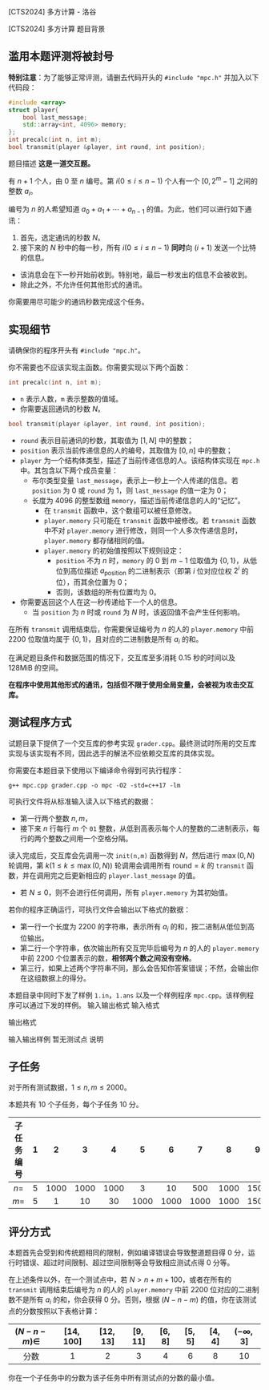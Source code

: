 



[CTS2024] 多方计算 - 洛谷














[CTS2024] 多方计算
题目背景
## 滥用本题评测将被封号

**特别注意**：为了能够正常评测，请删去代码开头的 `#include "mpc.h"` 并加入以下代码段：

```cpp
#include <array>
struct player{
    bool last_message;
    std::array<int, 4096> memory;
};
int precalc(int n, int m);
bool transmit(player &player, int round, int position);
```
题目描述
**这是一道交互题。**

有 $n+1$ 个人，由 $0$ 至 $n$ 编号。第 $i(0 \le i \le n-1)$ 个人有一个 $[0,2^m-1]$ 之间的整数 $a_i$。

编号为 $n$ 的人希望知道 $a_0+a_1+\cdots+a_{n-1}$ 的值。为此，他们可以进行如下通讯：

1. 首先，选定通讯的秒数 $N$。
2. 接下来的 $N$ 秒中的每一秒，所有 $i(0 \le i \le n-1)$ **同时**向 $(i+1)$ 发送一个比特的信息。

  - 该消息会在下一秒开始前收到。特别地，最后一秒发出的信息不会被收到。
  - 除此之外，不允许任何其他形式的通讯。

你需要用尽可能少的通讯秒数完成这个任务。

## 实现细节

请确保你的程序开头有 `#include "mpc.h"`。

你不需要也不应该实现主函数。你需要实现以下两个函数：

```cpp
int precalc(int n, int m);
```

- `n` 表示人数，`m` 表示整数的值域。
- 你需要返回通讯的秒数 $N$。

```cpp
bool transmit(player &player, int round, int position);
```

- `round` 表示目前通讯的秒数，其取值为 $[1,N]$ 中的整数；
- `position` 表示当前传递信息的人的编号，其取值为 $[0,n]$ 中的整数；
- `player` 为一个结构体类型，描述了当前传递信息的人。该结构体实现在 `mpc.h` 中。其包含以下两个成员变量：
  - 布尔类型变量 `last_message`，表示上一秒上一个人传递的信息。若 `position` 为 $0$ 或 `round` 为 $1$，则 `last_message` 的值一定为 $0$；
  - 长度为 $4096$ 的整型数组 `memory`，描述当前传递信息的人的“记忆”。
    - 在 `transmit` 函数中，这个数组可以被任意修改。
    - `player.memory` 只可能在 `transmit` 函数中被修改。若 `transmit` 函数中不对 `player.memory` 进行修改，则同一个人多次传递信息时，`player.memory` 都存储相同的值。
    - `player.memory` 的初始值按照以下规则设定：
      - `position` 不为 $n$ 时，`memory` 的 $0$ 到 $m-1$ 位取值为 $\{0,1\}$，从低位到高位描述 $a_{\text{position}}$ 的二进制表示（即第 $i$ 位对应位权 $2^i$ 的位），而其余位置为 $0$；
      - 否则，该数组的所有位置均为 $0$。
- 你需要返回这个人在这一秒传递给下一个人的信息。
  - 当 `position` 为 $n$ 时或 `round` 为 $N$ 时，该返回值不会产生任何影响。

在所有 `transmit` 调用结束后，你需要保证编号为 $n$ 的人的 `player.memory` 中前 $2200$ 位取值均属于 $\{0,1\}$，且对应的二进制数是所有 $a_i$ 的和。

在满足题目条件和数据范围的情况下，交互库至多消耗 $0.15$ 秒的时间以及 $128\text{MiB}$ 的空间。

**在程序中使用其他形式的通讯，包括但不限于使用全局变量，会被视为攻击交互库。**

## 测试程序方式

试题目录下提供了一个交互库的参考实现 `grader.cpp`。最终测试时所用的交互库实现与该实现有不同，因此选手的解法不应依赖交互库的具体实现。

你需要在本题目录下使用以下编译命令得到可执行程序：

`g++ mpc.cpp grader.cpp -o mpc -O2 -std=c++17 -lm`

可执行文件将从标准输入读入以下格式的数据：

- 第一行两个整数 $n, m$，
- 接下来 $n$ 行每行 $m$ 个 `01` 整数，从低到高表示每个人的整数的二进制表示，每行的两个整数之间用一个空格分隔。

读入完成后，交互库会先调用一次 `init(n,m)` 函数得到 $N$，然后进行 $\max(0,N)$ 轮调用，第 $k(1 \le k \le \max(0,N))$ 轮调用会调用所有 $\text{round}=k$ 的 `transmit` 函数，并在调用完之后更新相应的 `player.last_message` 的值。

- 若 $N \le 0$，则不会进行任何调用，所有 `player.memory` 为其初始值。

若你的程序正确运行，可执行文件会输出以下格式的数据：

- 第一行一个长度为 $2200$ 的字符串，表示所有 $a_i$ 的和，按二进制从低位到高位输出。
- 第二行一个字符串，依次输出所有交互完毕后编号为 $n$ 的人的 `player.memory` 中前 $2200$ 个位置表示的数，**相邻两个数之间没有空格**。
- 第三行，如果上述两个字符串不同，那么会告知你答案错误；不然，会输出你在这组数据上的得分。

本题目录中同时下发了样例 `1.in`，`1.ans` 以及一个样例程序 `mpc.cpp`。该样例程序可以通过下发的样例。
输入输出格式
输入格式


输出格式


输入输出样例
暂无测试点
说明
## 子任务

对于所有测试数据，$1 \le n,m \le 2000$。

本题共有 10 个子任务，每个子任务 10 分。

| 子任务编号 |  1   |  2   |  3   |  4   |  5   |  6   |  7   |  8   |  9   |  10  |
| :--------: | :--: | :--: | :--: | :--: | :--: | :--: | :--: | :--: | :--: | :--: |
|   $n =$    |  5   | 1000 | 1000 | 1000 |  3   |  10  | 500  | 1000 | 1500 | 2000 |
|   $m =$    |  5   |  1   |  10  |  30  | 1000 | 1000 | 1000 | 1000 | 1500 | 2000 |

## 评分方式

本题首先会受到和传统题相同的限制，例如编译错误会导致整道题目得 0 分，运行时错误、超过时间限制、超过空间限制等会导致相应测试点得 0 分等。

在上述条件以外，在一个测试点中，若 $N > n+m+100$，或者在所有的 `transmit` 调用结束后编号为 $n$ 的人的 `player.memory` 中前 $2200$ 位对应的二进制数不是所有 $a_i$ 的和，你会获得 $0$ 分。否则，根据 $(N - n - m)$ 的值，你在该测试点的分数按照以下表格计算：

| $(N - n - m) \in$ | $[14,100]$ | $[12, 13]$ | $[9, 11]$ | $[6,8]$ | $[5,5]$ | $[4,4]$ | $(-\infty, 3]$ |
| :---------------: | :--------: | :--------: | :-------: | :-----: | :-----: | :-----: | :------------: |
|       分数        |     1      |     2      |     3     |    4    |    6    |    8    |       10       |

你在一个子任务中的分数为该子任务中所有测试点的分数的最小值。






